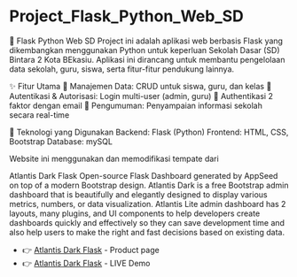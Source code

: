# Project_Flask_Python_Web_SD
🐍 Flask Python Web SD Project ini adalah aplikasi web berbasis Flask yang dikembangkan menggunakan Python untuk keperluan Sekolah Dasar (SD) Bintara 2 Kota BEkasiu. Aplikasi ini dirancang untuk membantu pengelolaan data sekolah, guru, siswa, serta fitur-fitur pendukung lainnya.  

✨ Fitur Utama
🔹 Manajemen Data: CRUD untuk siswa, guru, dan kelas
🔹 Autentikasi & Autorisasi: Login multi-user (admin, guru)
🔹 Authentikasi 2 faktor dengan email
🔹 Pengumuman: Penyampaian informasi sekolah secara real-time

🚀 Teknologi yang Digunakan
Backend: Flask (Python)
Frontend: HTML, CSS, Bootstrap
Database: mySQL

Website ini menggunakan dan memodifikasi tempate dari

Atlantis Dark Flask
Open-source Flask Dashboard generated by AppSeed on top of a modern Bootstrap design. Atlantis Dark is a free Bootstrap admin dashboard that is beautifully and elegantly designed to display various metrics, numbers, or data visualization. Atlantis Lite admin dashboard has 2 layouts, many plugins, and UI components to help developers create dashboards quickly and effectively so they can save development time and also help users to make the right and fast decisions based on existing data.

- 👉 [Atlantis Dark Flask](https://appseed.us/product/atlantis-dark/flask/) - Product page
- 👉 [Atlantis Dark Flask](https://flask-atlantis-dark.appseed-srv1.com/) - LIVE Demo


